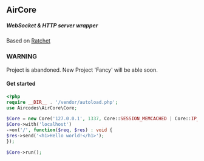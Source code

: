 ## AirCore
##### WebSocket & HTTP server wrapper

Based on [Ratchet](socketo.me)

### WARNING
Project is abandoned. New Project 'Fancy' will be able soon.


#### Get started
```PHP
<?php
require __DIR__ . '/vendor/autoload.php';
use Aircodes\AirCore\Core;

$Core = new Core('127.0.0.1', 1337, Core::SESSION_MEMCACHED | Core::IP_FORWARDED);
$Core->with('localhost')
->on('/', function($req, $res) : void {
$res->send('<h1>Hello world!</h1>');
});

$Core->run();
```
